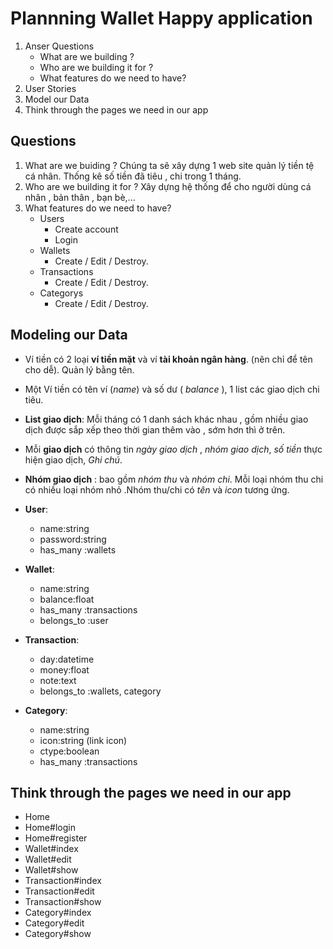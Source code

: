 # Plannning Wallet Happy application

1. Anser Questions
    - What are we building ?
    - Who are we building it for ?
    - What features do we need to have?
2. User Stories
3. Model our Data
4. Think through the pages we need in our app

## Questions 

1. What are we buiding ?
        Chúng ta sẽ xây dựng 1 web site quản lý tiền tệ cá nhân. Thống kê số tiền đã tiêu , chi trong 1 tháng.
2. Who are we building it for ?
        Xây dựng hệ thống để cho người dùng cá nhân , bản thân , bạn bè,...
3. What features do we need to have?
    - Users
        - Create account
        - Login
    - Wallets
        - Create / Edit / Destroy.
    - Transactions
        - Create / Edit / Destroy.
    - Categorys
        - Create / Edit / Destroy.


## Modeling our Data

- Ví tiền có 2 loại **ví tiền mặt** và ví **tài khoản ngân hàng**. (nên chỉ để tên cho dễ). Quản lý bằng tên.
- Một Ví tiền có tên ví (*name*) và số dư ( *balance* ), 1 list các giao dịch chi tiêu.
- **List giao dịch**: Mỗi tháng có 1 danh sách khác nhau , gồm nhiều giao dịch được sắp xếp theo thời gian thêm vào , sớm hơn thì ở trên.
- Mỗi **giao dịch** có thông tin *ngày giao dịch* , *nhóm giao dịch*, *số tiền* thực hiện giao dịch, *Ghi chú*.
- **Nhóm giao dịch** : bao gồm *nhóm thu* và *nhóm chi*. Mỗi loại nhóm thu chi có nhiều loại nhóm nhỏ .Nhóm thu/chi có *tên* và *icon* tương ứng.

- **User**:
    - name:string
    - password:string
    - has_many :wallets

- **Wallet**:
    - name:string
    - balance:float
    - has_many :transactions
    - belongs_to :user

- **Transaction**:
    - day:datetime
    - money:float
    - note:text
    - belongs_to :wallets, category
- **Category**:
    - name:string
    - icon:string (link icon)
    - ctype:boolean
    - has_many :transactions

## Think through the pages we need in our app

 - Home
 - Home#login
 - Home#register
 - Wallet#index
 - Wallet#edit
 - Wallet#show
 - Transaction#index
 - Transaction#edit
 - Transaction#show
 - Category#index
 - Category#edit
 - Category#show

